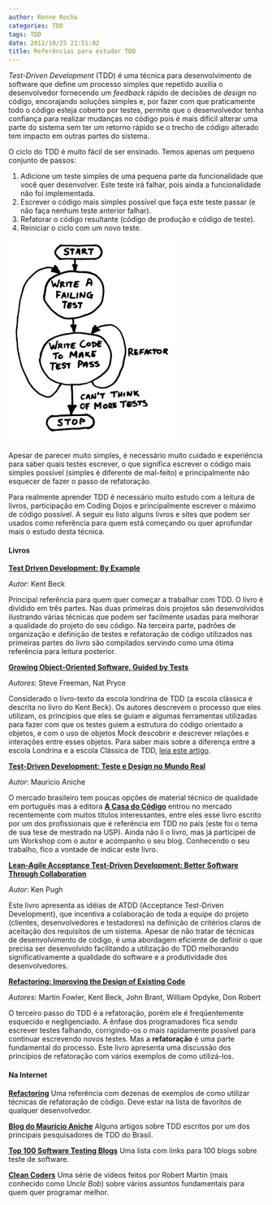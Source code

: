 ```yaml
---
author: Renne Rocha
categories: TDD
tags: TDD
date: 2012/10/25 21:51:02
title: Referências para estudar TDD
---
```

_Test-Driven Development_ (TDD) é uma técnica para desenvolvimento de software que define um processo
simples que repetido auxilia o desenvolvedor fornecendo um _feedback_ rápido de decisões de _design_ no
código, encorajando soluções simples e, por fazer com que praticamente todo o código esteja coberto
por testes, permite que o desenvolvedor tenha confiança para realizar mudanças no código 
pois é mais difícil alterar uma parte do sistema sem ter um retorno rápido se o trecho de 
código alterado tem impacto em outras partes do sistema.

O ciclo do TDD é muito fácil de ser ensinado. Temos apenas um pequeno conjunto de passos:

1. Adicione um teste simples de uma pequena parte da funcionalidade que você quer desenvolver. 
Este teste irá falhar, pois ainda a funcionalidade não foi implementada.
1. Escrever o código mais simples possível que faça este teste passar (e não faça nenhum teste anterior
falhar).
1. Refatorar o código resultante (código de produção e código de teste).
1. Reiniciar o ciclo com um novo teste.

![Fluxograma TDD](/media/img/tdd_cycle.jpg)

Apesar de parecer muito simples, é necessário muito cuidado e experiência para saber quais testes escrever,
o que significa escrever o código mais simples possível (simples é diferente de mal-feito) e principalmente
não esquecer de fazer o passo de refatoração.

Para realmente aprender TDD é necessário muito estudo com a leitura de livros, participação em Coding Dojos
e principalmente escrever o máximo de código possível. A seguir eu listo alguns livros e sites que podem ser
usados como referência para quem está começando ou quer aprofundar mais o estudo desta técnica.

#### Livros ####

**[Test Driven Development: By Example](http://www.amazon.com/Test-Driven-Development-Addison-Wesley-Signature/dp/0321146530/)**

_Autor_: Kent Beck

Principal referência para quem quer começar a trabalhar com TDD. O livro é dividido em três partes. Nas duas
primeiras dois projetos são desenvolvidos ilustrando várias técnicas que podem ser facilmente usadas 
para melhorar a qualidade do projeto do seu código. Na terceira parte, padrões de organização e definição de testes 
e refatoração de código utilizados nas primeiras partes do livro são compilados servindo como uma ótima 
referência para leitura posterior.

**[Growing Object-Oriented Software, Guided by Tests](http://www.amazon.com/dp/0321503627/)**

_Autores_: Steve Freeman, Nat Pryce

Considerado o livro-texto da escola londrina de TDD (a escola clássica é descrita no livro do Kent Beck).
Os autores descrevem o processo que eles utilizam, os princípios que eles se guiam e algumas ferramentas utilizadas 
para fazer com que os testes guiem a estrutura do código orientado a objetos, e com o uso de objetos
Mock descobrir e descrever relações e interações entre esses objetos. Para saber mais sobre a diferença entre a
escola Londrina e a escola Clássica de TDD, [leia este artigo](http://codemanship.co.uk/parlezuml/blog/?postid=987).

**[Test-Driven Development: Teste e Design no Mundo Real](http://www.casadocodigo.com.br/products/livro-tdd)**

_Autor_: Mauricio Aniche

O mercado brasileiro tem poucas opções de material técnico de qualidade em português mas a editora
**[A Casa do Código](http://www.casadocodigo.com.br/)** entrou no mercado recentemente com muitos 
títulos interessantes, entre eles esse livro escrito por um dos profissionais que é referência em 
TDD no país (este foi o tema de sua tese de mestrado na USP). Ainda não li o livro, mas já participei 
de um Workshop com o autor e acompanho o seu blog. Conhecendo o seu trabalho, fico a vontade de indicar 
este livro.

**[Lean-Agile Acceptance Test-Driven Development: Better Software Through Collaboration](http://www.amazon.com/Lean-Agile-Acceptance-Test-Driven-Development-Collaboration/dp/0321714083/)**

_Autor_: Ken Pugh

Este livro apresenta as idéias de ATDD (Acceptance Test-Driven Development), que incentiva a colaboração
de toda a equipe do projeto (clientes, desenvolvedores e testadores) na definição de critérios claros de aceitação
dos requisitos de um sistema. Apesar de não tratar de técnicas de desenvolvimento de código, é uma abordagem
eficiente de definir o que precisa ser desenvolvido facilitando a utilização do TDD melhorando significativamente
a qualidade do software e a produtividade dos desenvolvedores.

**[Refactoring: Improving the Design of Existing Code](http://www.amazon.com/Refactoring-Improving-Design-Existing-Code/dp/0201485672/)**

_Autores_: Martin Fowler, Kent Beck, John Brant, William Opdyke, Don Robert

O terceiro passo do TDD é a refatoração, porém ele é freqüentemente esquecido e negligenciado. A ênfase
dos programadores fica sendo escrever testes falhando, corrigindo-os o mais rapidamente possível para
continuar escrevendo novos testes. Mas a **refatoração** é uma parte fundamental do processo. Este livro
apresenta uma discussão dos princípios de refatoração com vários exemplos de como utilizá-los.

#### Na Internet ####

**[Refactoring](http://sourcemaking.com/refactoring)**
Uma referência com dezenas de exemplos de como utilizar técnicas de refatoração de código. Deve estar na 
lista de favoritos de qualquer desenvolvedor.

**[Blog do Mauricio Aniche](http://www.aniche.com.br/tag/tdd/)**
Alguns artigos sobre TDD escritos por um dos principais pesquisadores de TDD do Brasil.

**[Top 100 Software Testing Blogs](http://www.testingminded.com/2010/04/top-100-software-testing-blogs.html/)**
Uma lista com links para 100 blogs sobre teste de software.

**[Clean Coders](http://www.cleancoders.com/)**
Uma série de vídeos feitos por Robert Martin (mais conhecido como _Uncle Bob_) sobre vários assuntos fundamentais
para quem quer programar melhor.

